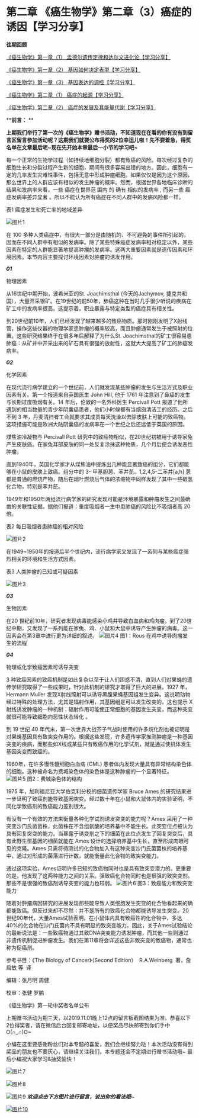 # 第二章 《癌生物学》第二章（3）癌症的诱因【学习分享】

**往期回顾**
 
[《癌生物学》第一章（1） 孟德尔遗传定律和达尔文进化论【学习分享】](http://mp.weixin.qq.com/s?__biz=Mzg4NjA5Mzg2Mw==&mid=2247484461&idx=1&sn=72104e0b83f7cd500a142fed89d7ffc9&chksm=cf9fa565f8e82c7325ebf03f8f78af60e9e32f486ace8774fef71b186b956f131f683a66fc4f&scene=21#wechat_redirect)
 
[《癌生物学》第一章（2） 基因如何决定表型【学习分享】](http://mp.weixin.qq.com/s?__biz=Mzg4NjA5Mzg2Mw==&mid=2247484557&idx=1&sn=422338d2f6c79f9201ac4c4a57952b76&chksm=cf9fa5c5f8e82cd3a2f6d399f262668bd5dabd51917c601e6e603f521faa4e723a27be245d47&scene=21#wechat_redirect)
 
[《癌生物学》第一章（3） 基因表达的调控【学习分享】](http://mp.weixin.qq.com/s?__biz=Mzg4NjA5Mzg2Mw==&mid=2247484667&idx=1&sn=f5ac0e9f91f4017af882b9793999b14a&chksm=cf9fa5b3f8e82ca50cbd101947d2b381aa94f44c40eafc3007915592d95d8f1b8f7ce0718a36&scene=21#wechat_redirect)
 
[《癌生物学》第二章（1） 癌症的起源【学习分享】](http://mp.weixin.qq.com/s?__biz=Mzg4NjA5Mzg2Mw==&mid=2247484770&idx=1&sn=a5144114b3d342408140b8c9ee234d92&chksm=cf9fa42af8e82d3c26681af84e26b7c6361e1275bfdce2edce2c4a3065871c1ce97f0649d3e4&scene=21#wechat_redirect)
 
[《癌生物学》第二章（2） 癌症的发展及其能量代谢【学习分享】](http://mp.weixin.qq.com/s?__biz=Mzg4NjA5Mzg2Mw==&mid=2247484805&idx=1&sn=e97e67056c1d508092127d0388c2eaf6&chksm=cf9fa4cdf8e82ddbaaabda6a2d17d32ec4ab3b7809b97006c79a707f93e35738a7216ba03b4e&scene=21#wechat_redirect)
 
****前言：** 
**
 
**上期我们举行了第一次的《癌生物学》赠书活动，不知道现在在看的你有没有到留言区留言参加活动呢？这期我们就要公布得奖的2位幸运儿啦！先不要着急，得奖名单在文章最后呢~现在先开始本章最后一小节的学习吧~**
 
每一个正常的生物学过程（如持续地细胞分裂）都有致癌的风险。每次经过复杂的细胞生长和分裂过程产生新的细胞，期间有很多容易出错的地方。因此，细胞有一定的几率发生灾难性事件，包括无意中形成肿瘤细胞。如果仅仅是因为这个原因，那么世界上的人群应该有相似的发生肿瘤的概率。然而，根据世界各地临床诊断的结果和发病率来看，一些 癌症在世界范 围内 的 确有 相似的发病率 , 而另一些 癌症发病率差异显著 。所以不能认为所有癌症在不同人群中的发病风险都一样。 

 


 
表1 癌症发生和死亡率的地域差异
 
![图片1](images/img_第二章_3_50_487c2b3f.jpg)
 


 
在 100 多种人类癌症中，有很大一部分是由随机的、不可避免的事件所引起的，因而在不同人群中有相似的发病率。除了某些特殊癌症发病率相对稳定以外，某些因素在特定的人群能显著地提高肿瘤的发病率。这两大重要因素就是遗传因素和环境因素。本节内容主要探讨环境因素对肿瘤的诱发作用。
 


 
***01***
 
物理因素
 
从16世纪中期开始，波希米亚的St. Joachimsthal (今天的Jachymov, 捷克共和国），大量开采银矿。在19世纪的前50年，肺癌这种在当时几乎很少听说的疾病在矿工中的发病率很高。这提示着，职业暴露与特定类型的癌症具有相关性。
 
到20世纪前10年，人们已经发现了越来越多的致癌物质。那时刚刚发明了X射线管，操作这些仪器的物理学家患肿瘤的概率较高，而且肿瘤通常发生于被照射的位置。这些研究结果终于在很多年后解释了为什么St. Joachimsthal的矿工很容易患肺癌：从矿井中开采出来的矿石具有很强的放射性，这就大大提高了矿工的肺癌发病率。
 


 
***02***
 
化学因素 

 
在现代流行病学建立的一个世纪前，人们就发现某些肿瘤的发生与生活方式及职业因素有关。第一个报道来自英国医生 John Hill, 他于 1761 年注意到了鼻癌的发生与长期过度吸烟有关。14 年后，伦敦的一名外科医生 Percivall Pott 报道了他所遇到的相当数量的青少年阴囊癌患者，他们小时候都有当烟囱清洁工的经历。之后不到 3 年，丹麦清扫者工会就要求其成员每天洗澡以去除皮肤上可能的致癌物。这项措施可能是欧洲大陆阴囊癌的发病率在一个世纪之后还远低于英国的原因。
 
煤焦油冷凝物与 Percivall Pott 研究中的致癌物相似，在20世纪初被用于诱导家兔产生皮肤癌。在家兔耳部皮肤的同一处反复涂抹这种物质，几个月后便会诱发恶性肿瘤。 

 
直到1940年，英国化学家才从煤焦油中提炼出几种能显著致癌的组分，它们都能够在小鼠的皮肤上致癌。组分中的 3- 甲基胆蒽、苯并芘、1,2,4,5-二苯并[a,h] 蒽都是普通的燃烧产物，随后在烟叶燃烧后气体的浓缩物中同样发现了其中一些碳氢化合物，特别是苯并芘。
 
1949年和1950年两组流行病学家的研究发现可能是环境暴露和肿瘤发生之间最确凿的关联性证据。据他们报道：重度吸烟者一生中患肺癌的风险比不吸烟者高 20 倍。
 


 
表2 每日吸烟者患肺癌的相对风险
 
![图片2](images/img_第二章_3_48_dc32e100.jpg)
 


 
在1949~1950年的报道后半个世纪内，流行病学家又发现了一系列与某些癌症强烈相关的环境和生活方式因素。
 


 
表3 人类肿瘤的已知或可疑因素
 
![图片3](images/img_第二章_3_48_6c793bcf.jpg)
 


 
***03***
 
生物因素 

 
在20 世纪前10年，研究者发现病毒能感染小鸡并导致白血病和鸡肉瘤。到了20世纪中期，又发现了一系列能在家兔、鸡、小鼠和大鼠中诱导产生肿瘤的病毒。这一因素会在第3章中进行更为详细的叙述。
 ![图片4](images/img_第二章_3_52_f1f4d2fc.jpg) 
图1：Rous 在鸡中诱导肉瘤发生的流程
 


 
***04***
 
物理或化学致癌因素可诱导突变
 
3 种致癌因素的致癌机制是如此复杂以至于让人们困惑不清，直到人们对果蝇的遗传学研究取得了一些成果时，针对此机制的研究才取得了巨大的进展。1927 年，Hermann Muller 发现X射线照射可以诱导黑腹果蝇基因组发生变异。这说明动物经过特殊的处理方法，尤其是辐射作用，其基因组是可以发生改变的。这也提示 X 射线诱发肿瘤的一种机制：辐射作用可能使正常细胞的基因发生突变，而这种突变就很可能导致细胞向恶性状态转化 。
 
到 19 世纪 40 年代末，第一次世界大战芥子气战时使用的许多烷化剂也被证明是对果蝇基因具有致突变作用的。根据这些发现，许多遗传学家推测肿瘤是一种基因突变的疾病，而那些如X线或某些只有致癌作用的化学试剂，就是通过使机体发生基因突变而致癌的。
 
1960年，在许多慢性髓细胞白血病 (CML) 患者体内发现大量具有异常结构染色体的细胞。这种被命名为费城染色体的染色体是这种肿瘤的一个显著特征。
 ![图片5](images/img_第二章_3_53_db64006a.jpg) 
图2：费城染色体的结构
 


 
1975 年，加利福尼亚大学伯克利分校的细菌遗传学家 Bruce Ames 的研究结果进一步证明了致癌剂能导致基因突变。经过数十年在小鼠和大鼠体内的实验证明，不同化学致癌剂的致癌能力差别很大。
 
有没有一个有效的方法来衡量各种化学试剂诱发突变的能力呢？Ames 采用了一种突变沙门氏菌菌株，此菌株在不含组氨酸的培养基中不能生长。此突变位点被认为具有回复突变的能力。当暴露于诱变剂之下的细菌在此位点发生了回复突变后，具有此野生型基因的细菌就能在 Ames 设计的选择培养基中生长，直至形成肉眼可见的克隆。Ames 只需将待测试的化合物加入有这种突变沙门氏菌菌株的培养基中，通过对形成的菌落进行计数，就能衡量此化合物的致突变能力。
 
通过这项实验，Ames证明许多已知的致癌物同时也是具有致突变潜力的。更重要的是，他发现了这两种能力之间的关系。强致癌化合物同时也是很强的致突变剂。那些不是很强的致癌剂诱导突变的能力也较弱。
 ![图片6](images/img_第二章_3_49_e47d8867.jpg) 
图3：致癌能力和致突变能力
 


 
随着对肿瘤病因研究的进展发现那些能导致人类细胞发生突变的化合物看起来的确都能致癌。但反过来却不尽然：并不是所有的致癌化合物都能诱导发生突变。20世纪90年代，大量Ames试验表明，在小鼠体内具有致癌性的化合物中，多达40%的化合物在沙门氏菌内不具有明显的致突变能力。因此，关于Ames试验结论的最新说法是：一些致癌物通过其致DNA突变能力诱发肿瘤，而其他一些则通过非遗传机制促进肿瘤发生。我们在第11章将会详述这些非致突变的致癌物，通常也称为促癌剂。
 


 
参考书目：《The Biology of Cancer》（Second Edition）  R.A.Weinberg  著，詹启敏 等  译
 
编辑：张月明 周健
 
校审：张健 罗鹏
 


 


 


 
《癌生物学》第一轮中奖者名单公布
 


 


 
上期赠书活动为期三天，以2019.11.01晚上12点的留言板截图结果为准。恭喜以下2位得奖者，请在微信后台回复邮寄地址，以便奖品尽快邮寄到你们手中 O(∩_∩)O~
 
小编在这里要感谢粉丝们对本专题的喜爱，我们会继续努力哒！本次活动没有得到奖品的朋友也不要灰心，请继续关注我们，本专题还会不定期进行赠书活动哦~ 最后小编祝大家学习&抽奖愉快！ 

 ![图片7](images/img_第二章_3_51_57b0f3a1.jpg) 
 
![图片8](images/img_第二章_3_48_4d05e2c6.jpg)
 


 
![图片9](images/img_第二章_3_48_b125ba69.png) ***欢迎点击下方图片进行留言，说出你的看法哦~***
 
[![图片10](images/img_第二章_3_48_e883cca2.jpg)]()